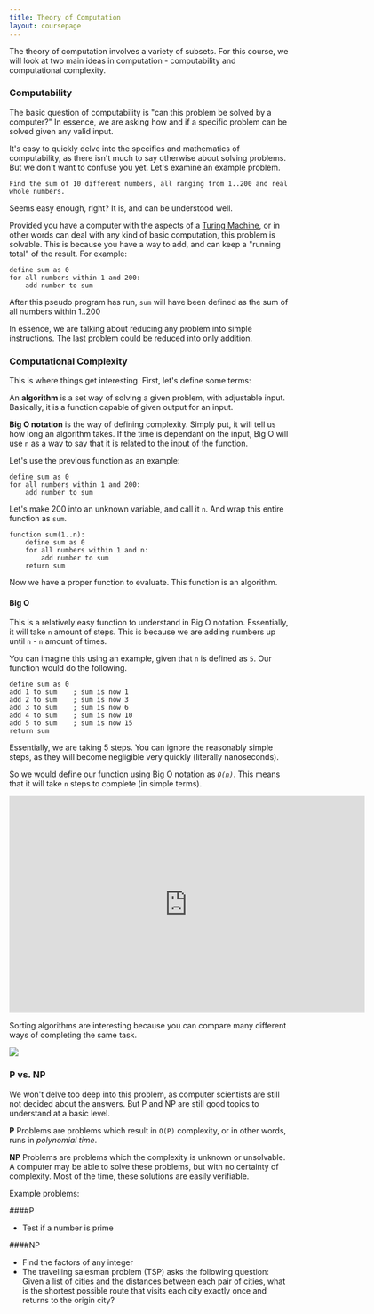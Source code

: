 ```yaml
---
title: Theory of Computation
layout: coursepage
---
```


The theory of computation involves a variety of subsets. For this course, we will look at two main ideas in computation - computability and computational complexity.

### Computability
The basic question of computability is "can this problem be solved by a computer?" In essence, we are asking how and if a specific problem can be solved given any valid input.

It's easy to quickly delve into the specifics and mathematics of computability, as there isn't much to say otherwise about solving problems. But we don't want to confuse you yet. Let's examine an example problem.

    Find the sum of 10 different numbers, all ranging from 1..200 and real whole numbers.
    
Seems easy enough, right? It is, and can be understood well.

Provided you have a computer with the aspects of a [Turing Machine](http://en.wikipedia.org/wiki/Turing_Machine), or in other words can deal with any kind of basic computation, this problem is solvable. This is because you have a way to add, and can keep a "running total" of the result. For example:

    define sum as 0
    for all numbers within 1 and 200:
        add number to sum

After this pseudo program has run, `sum` will have been defined as the sum of all numbers within 1..200

In essence, we are talking about reducing any problem into simple instructions. The last problem could be reduced into only addition.

### Computational Complexity
This is where things get interesting. First, let's define some terms:

An **algorithm** is a set way of solving a given problem, with adjustable input. Basically, it is a function capable of given output for an input.

**Big O notation** is the way of defining complexity. Simply put, it will tell us how long an algorithm takes. If the time is dependant on the input, Big O will use `n` as a way to say that it is related to the input of the function.

Let's use the previous function as an example:

    define sum as 0
    for all numbers within 1 and 200:
        add number to sum

Let's make 200 into an unknown variable, and call it `n`. And wrap this entire function as `sum`.

    function sum(1..n):
        define sum as 0
        for all numbers within 1 and n:
            add number to sum
        return sum

Now we have a proper function to evaluate. This function is an algorithm.

#### Big O
This is a relatively easy function to understand in Big O notation. Essentially, it will take `n` amount of steps. This is because we are adding numbers up until `n` - `n` amount of times.

You can imagine this using an example, given that `n` is defined as `5`. Our function would do the following.

    define sum as 0
    add 1 to sum    ; sum is now 1
    add 2 to sum    ; sum is now 3
    add 3 to sum    ; sum is now 6
    add 4 to sum    ; sum is now 10
    add 5 to sum    ; sum is now 15
    return sum

Essentially, we are taking 5 steps. You can ignore the reasonably simple steps, as they will become negligible very quickly (literally nanoseconds).

So we would define our function using Big O notation as *`O(n)`*. This means that it will take `n` steps to complete (in simple terms).

<iframe title="YouTube video player" class="youtube-player" type="text/html" width="640" height="390" src="http://www.youtube.com/embed/Ou2A-JWszVA"frameborder="0" allowFullScreen></iframe>

Sorting algorithms are interesting because you can compare many different ways of completing the same task.

![](http://algs4.cs.princeton.edu/25applications/images/sort-characteristics.png)

### P vs. NP
We won't delve too deep into this problem, as computer scientists are still not decided about the answers. But P and NP are still good topics to understand at a basic level.

**P** Problems are problems which result in `O(P)` complexity, or in other words, runs in *polynomial time*.

**NP** Problems are problems which the complexity is unknown or unsolvable. A computer may be able to solve these problems, but with no certainty of complexity. Most of the time, these solutions are easily verifiable.

Example problems:

####P
- Test if a number is prime

####NP
- Find the factors of any integer
- The travelling salesman problem (TSP) asks the following question: Given a list of cities and the distances between each pair of cities, what is the shortest possible route that visits each city exactly once and returns to the origin city?
